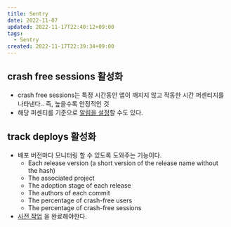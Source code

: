 ```yaml
---
title: Sentry
date: 2022-11-07
updated: 2022-11-17T22:40:12+09:00
tags:
  - Sentry
created: 2022-11-17T22:39:34+09:00
---
```


## crash free sessions 활성화

- crash free sessions는 특정 시간동안 앱이 깨지지 않고 작동한 시간 퍼센티지를 나타낸다.. 즉, 높을수록 안정적인 것
- 해당 퍼센티를 기준으로 [알림을 설정](https://docs.sentry.io/product/alerts/alert-types/#sessions-crash-rate-alerts)할 수도 있다.

## track deploys 활성화
- 배포 버전마다 모니터링 할 수 있도록 도와주는 기능이다.
	- Each release version (a short version of the release name without the hash)
	-  The associated project
	-  The adoption stage of each release
	-  The authors of each commit
	-  The percentage of crash-free users
	-  The percentage of crash-free sessions
- [사전 작업](https://docs.sentry.io/product/releases/) 을 완료해야한다.
